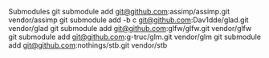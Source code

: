 Submodules
git submodule add  git@github.com:assimp/assimp.git vendor/assimp
git submodule add -b c git@github.com:Dav1dde/glad.git vendor/glad
git submodule add git@github.com:glfw/glfw.git vendor/glfw
git submodule add git@github.com:g-truc/glm.git vendor/glm
git submodule add git@github.com:nothings/stb.git vendor/stb